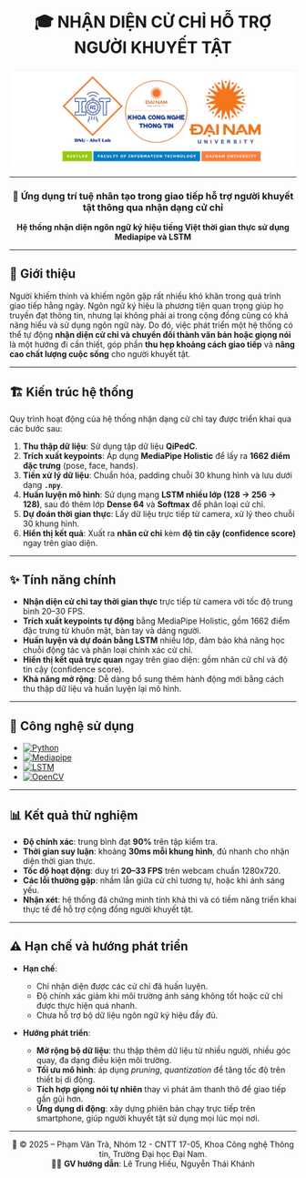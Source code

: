 <div align="center">

# 🎓 NHẬN DIỆN CỬ CHỈ HỖ TRỢ NGƯỜI KHUYẾT TẬT  

<img src="anh/logo.jpg" alt="Logo" width="1000"/>

--- 

### 🔬 Ứng dụng trí tuệ nhân tạo trong giao tiếp hỗ trợ người khuyết tật thông qua nhận dạng cử chỉ 

**Hệ thống nhận diện ngôn ngữ ký hiệu tiếng Việt thời gian thực sử dụng Mediapipe và LSTM**  

</div>

---

## 🔎 Giới thiệu  

Người khiếm thính và khiếm ngôn gặp rất nhiều khó khăn trong quá trình giao tiếp hằng ngày. Ngôn ngữ ký hiệu là phương tiện quan trọng giúp họ truyền đạt thông tin, nhưng lại không phải ai trong cộng đồng cũng có khả năng hiểu và sử dụng ngôn ngữ này. Do đó, việc phát triển một hệ thống có thể tự động **nhận diện cử chỉ và chuyển đổi thành văn bản hoặc giọng nói** là một hướng đi cần thiết, góp phần **thu hẹp khoảng cách giao tiếp** và **nâng cao chất lượng cuộc sống** cho người khuyết tật.  

---

## 🏗️ Kiến trúc hệ thống  

Quy trình hoạt động của hệ thống nhận dạng cử chỉ tay được triển khai qua các bước sau:  

1. **Thu thập dữ liệu**: Sử dụng tập dữ liệu **QiPedC**.  
2. **Trích xuất keypoints**: Áp dụng **MediaPipe Holistic** để lấy ra **1662 điểm đặc trưng** (pose, face, hands).  
3. **Tiền xử lý dữ liệu**: Chuẩn hóa, padding chuỗi 30 khung hình và lưu dưới dạng **`.npy`**.  
4. **Huấn luyện mô hình**: Sử dụng mạng **LSTM nhiều lớp (128 → 256 → 128)**, sau đó thêm lớp **Dense 64** và **Softmax** để phân loại cử chỉ.  
5. **Dự đoán thời gian thực**: Lấy dữ liệu trực tiếp từ camera, xử lý theo chuỗi 30 khung hình.  
6. **Hiển thị kết quả**: Xuất ra **nhãn cử chỉ** kèm **độ tin cậy (confidence score)** ngay trên giao diện.  

---

## ✨ Tính năng chính  

- **Nhận diện cử chỉ tay thời gian thực** trực tiếp từ camera với tốc độ trung bình 20–30 FPS.  
- **Trích xuất keypoints tự động** bằng MediaPipe Holistic, gồm 1662 điểm đặc trưng từ khuôn mặt, bàn tay và dáng người.  
- **Huấn luyện và dự đoán bằng LSTM** nhiều lớp, đảm bảo khả năng học chuỗi động tác và phân loại chính xác cử chỉ.  
- **Hiển thị kết quả trực quan** ngay trên giao diện: gồm nhãn cử chỉ và độ tin cậy (confidence score).  
- **Khả năng mở rộng**: Dễ dàng bổ sung thêm hành động mới bằng cách thu thập dữ liệu và huấn luyện lại mô hình.  

---

## 🔧 Công nghệ sử dụng  

- [![Python](https://img.shields.io/badge/Python-3776AB?style=for-the-badge&logo=python&logoColor=yellow)](https://www.python.org/)  
- [![Mediapipe](https://img.shields.io/badge/Mediapipe-4285F4?style=for-the-badge&logo=google&logoColor=white)](https://mediapipe.dev/)  
- [![LSTM](https://img.shields.io/badge/LSTM-FF6F00?style=for-the-badge&logo=keras&logoColor=white)](https://en.wikipedia.org/wiki/Long_short-term_memory)  
- [![OpenCV](https://img.shields.io/badge/OpenCV-5C3EE8?style=for-the-badge&logo=opencv&logoColor=white)](https://opencv.org/)  

---

## 📊 Kết quả thử nghiệm  

- **Độ chính xác**: trung bình đạt **90%** trên tập kiểm tra.  
- **Thời gian suy luận**: khoảng **30ms mỗi khung hình**, đủ nhanh cho nhận diện thời gian thực.  
- **Tốc độ hoạt động**: duy trì **20–33 FPS** trên webcam chuẩn 1280x720.  
- **Các lỗi thường gặp**: nhầm lẫn giữa cử chỉ tương tự, hoặc khi ánh sáng yếu.  
- **Nhận xét**: hệ thống đã chứng minh tính khả thi và có tiềm năng triển khai thực tế để hỗ trợ cộng đồng người khuyết tật.  

---

## ⚠️ Hạn chế và hướng phát triển  

- **Hạn chế**:  
  - Chỉ nhận diện được các cử chỉ đã huấn luyện.  
  - Độ chính xác giảm khi môi trường ánh sáng không tốt hoặc cử chỉ được thực hiện quá nhanh.  
  - Chưa hỗ trợ bộ dữ liệu ngôn ngữ ký hiệu đầy đủ.  

- **Hướng phát triển**:  
  - **Mở rộng bộ dữ liệu**: thu thập thêm dữ liệu từ nhiều người, nhiều góc quay, đa dạng điều kiện môi trường.  
  - **Tối ưu mô hình**: áp dụng *pruning*, *quantization* để tăng tốc độ trên thiết bị di động.  
  - **Tích hợp giọng nói tự nhiên** thay vì phát âm thanh thô để giao tiếp gần gũi hơn.  
  - **Ứng dụng di động**: xây dựng phiên bản chạy trực tiếp trên smartphone, giúp người khuyết tật sử dụng mọi lúc mọi nơi.  

---

<div align="center">

📝  © 2025 – Phạm Văn Trà, Nhóm 12 - CNTT 17-05, Khoa Công nghệ Thông tin, Trường Đại học Đại Nam.  
👩‍🏫 **GV hướng dẫn**: Lê Trung Hiếu, Nguyễn Thái Khánh  

</div>
